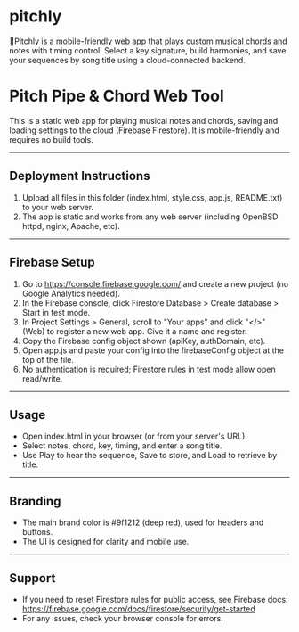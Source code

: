 # pitchly
🎵Pitchly is a mobile-friendly web app that plays custom musical chords and notes with timing control. Select a key signature, build harmonies, and save your sequences by song title using a cloud-connected backend.

Pitch Pipe & Chord Web Tool
===========================

This is a static web app for playing musical notes and chords, saving and loading settings to the cloud (Firebase Firestore). It is mobile-friendly and requires no build tools.

---

Deployment Instructions
----------------------
1. Upload all files in this folder (index.html, style.css, app.js, README.txt) to your web server.
2. The app is static and works from any web server (including OpenBSD httpd, nginx, Apache, etc).

---

Firebase Setup
--------------
1. Go to https://console.firebase.google.com/ and create a new project (no Google Analytics needed).
2. In the Firebase console, click Firestore Database > Create database > Start in test mode.
3. In Project Settings > General, scroll to "Your apps" and click "</>" (Web) to register a new web app. Give it a name and register.
4. Copy the Firebase config object shown (apiKey, authDomain, etc).
5. Open app.js and paste your config into the firebaseConfig object at the top of the file.
6. No authentication is required; Firestore rules in test mode allow open read/write.

---

Usage
-----
- Open index.html in your browser (or from your server's URL).
- Select notes, chord, key, timing, and enter a song title.
- Use Play to hear the sequence, Save to store, and Load to retrieve by title.

---

Branding
--------
- The main brand color is #9f1212 (deep red), used for headers and buttons.
- The UI is designed for clarity and mobile use.

---

Support
-------
- If you need to reset Firestore rules for public access, see Firebase docs: https://firebase.google.com/docs/firestore/security/get-started
- For any issues, check your browser console for errors.
